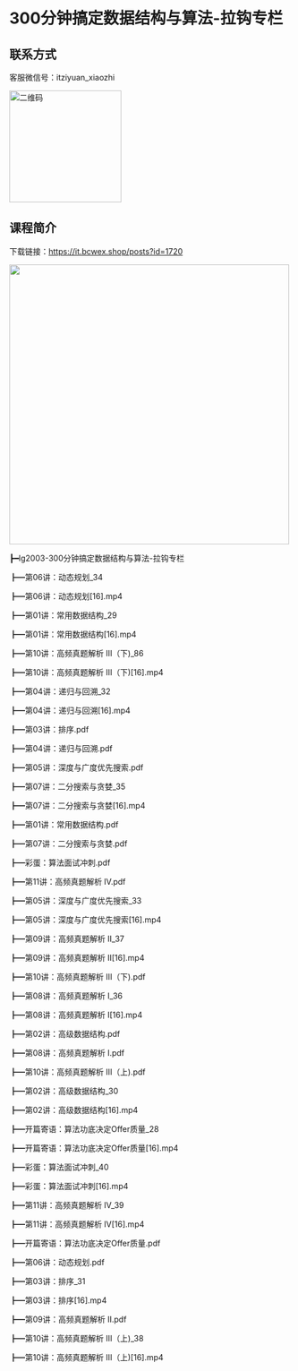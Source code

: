 # 300分钟搞定数据结构与算法-拉钩专栏

## 联系方式

客服微信号：itziyuan_xiaozhi

<img src="https://ziyuanyun.oss-cn-guangzhou.aliyuncs.com/common/20240614073449/666b82192834a.jpg" width="200" height="200" alt="二维码">

## 课程简介

下载链接：https://it.bcwex.shop/posts?id=1720

<img src="https://ziyuanyun.oss-cn-guangzhou.aliyuncs.com/yun/20240515183518/66448fe64a342.jpg" width="500" alt="">

  ┣━lg2003-300分钟搞定数据结构与算法-拉钩专栏

 ┣━第06讲：动态规划_34

 ┣━第06讲：动态规划[16].mp4

 ┣━第01讲：常用数据结构_29

 ┣━第01讲：常用数据结构[16].mp4

 ┣━第10讲：高频真题解析 III（下)_86

 ┣━第10讲：高频真题解析 III（下)[16].mp4

 ┣━第04讲：递归与回溯_32

 ┣━第04讲：递归与回溯[16].mp4

 ┣━第03讲：排序.pdf

 ┣━第04讲：递归与回溯.pdf

 ┣━第05讲：深度与广度优先搜索.pdf

 ┣━第07讲：二分搜索与贪婪_35

 ┣━第07讲：二分搜索与贪婪[16].mp4

 ┣━第01讲：常用数据结构.pdf

 ┣━第07讲：二分搜索与贪婪.pdf

 ┣━彩蛋：算法面试冲刺.pdf

 ┣━第11讲：高频真题解析 IV.pdf

 ┣━第05讲：深度与广度优先搜索_33

 ┣━第05讲：深度与广度优先搜索[16].mp4

 ┣━第09讲：高频真题解析 II_37

 ┣━第09讲：高频真题解析 II[16].mp4

 ┣━第10讲：高频真题解析 III（下).pdf

 ┣━第08讲：高频真题解析 I_36

 ┣━第08讲：高频真题解析 I[16].mp4

 ┣━第02讲：高级数据结构.pdf

 ┣━第08讲：高频真题解析 I.pdf

 ┣━第10讲：高频真题解析 III（上).pdf

 ┣━第02讲：高级数据结构_30

 ┣━第02讲：高级数据结构[16].mp4

 ┣━开篇寄语：算法功底决定Offer质量_28

 ┣━开篇寄语：算法功底决定Offer质量[16].mp4

 ┣━彩蛋：算法面试冲刺_40

 ┣━彩蛋：算法面试冲刺[16].mp4

 ┣━第11讲：高频真题解析 IV_39

 ┣━第11讲：高频真题解析 IV[16].mp4

 ┣━开篇寄语：算法功底决定Offer质量.pdf

 ┣━第06讲：动态规划.pdf

 ┣━第03讲：排序_31

 ┣━第03讲：排序[16].mp4

 ┣━第09讲：高频真题解析 II.pdf

 ┣━第10讲：高频真题解析 III（上)_38

 ┣━第10讲：高频真题解析 III（上)[16].mp4

  